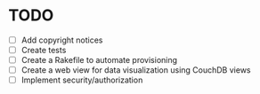 # TODO
- [ ] Add copyright notices
- [ ] Create tests
- [ ] Create a Rakefile to automate provisioning
- [ ] Create a web view for data visualization using CouchDB views
- [ ] Implement security/authorization
